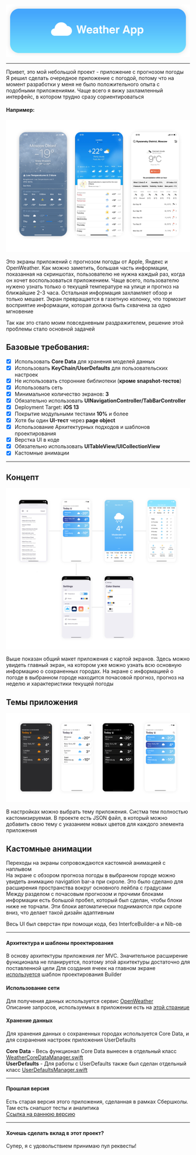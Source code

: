 ![cover](https://github.com/Lemonbrush/Weather/blob/development/Project_description_images/images/cover.png)

---

Привет, это мой небольшой проект - приложение с прогнозом погоды  
Я решил сделать очередное приложение с погодой, потому что на момент разработки у меня не было положительного опыта с подобными приложениями. Чаще всего я вижу захламленный интерфейс, в котором трудно сразу сориентироваться 

#### Например:

![otherWeatherApps](https://github.com/Lemonbrush/Weather/blob/development/Project_description_images/images/apps_examples.png)

Это экраны приложений с прогнозом погоды от Apple, Яндекс и OpenWeather. Как можно заметить, большая часть информации, показанная на скриншотах, пользователю не нужна каждый раз, когда он хочет воспользоваться приложением. Чаще всего, пользователю нужено узнать только о текущей температуре на улице и прогноз на ближайшие 2-3 часа. Остальная информация захламляет обзор и только мешает. Экран превращается в газетную колонку, что тормозит восприятие информации, которая должна быть схвачена за одно мгновение  

Так как это стало моим повседневным раздражителем, решение этой проблемы стало основной задачей

## Базовые требования:

- [X] Использовать **Core Data** для хранения моделей данных
- [X] Использовать **KeyChain/UserDefaults** для пользовательских настроек
- [X] Не использовать сторонние библиотеки (**кроме snapshot-тестов**)
- [X] Использовать сеть
- [X] Минимальное количество экранов: **3**
- [X] Обязательно использовать **UINavigationController/TabBarController**
- [X] Deployment Target: **iOS 13**
- [X] Покрытие модульными тестами **10%** и более
- [X] Хотя бы один **UI-тест** через **page object**
- [X] Использование Архитектурных подходов и шаблонов проектирования
- [X] Верстка UI в коде
- [X] Обязательно использовать **UITableView/UICollectionView**
- [X] Кастомные анимации

---

## Концепт

![concept](https://github.com/Lemonbrush/Weather/blob/development/Project_description_images/images/screen_map.png)

Выше показан общий макет приложения с картой экранов. Здесь можно увидеть главный экран, на котором уже можно узнать всю основную информацию о сохраненных городах. На экране с информацией о погоде в выбранном городе находится почасовой прогноз, прогноз на неделю и характеристики текущей погоды     

## Темы приложения

![themes](https://github.com/Lemonbrush/Weather/blob/development/Project_description_images/images/color_themes.png)

В настройках можно выбрать тему приложения. Систма тем полностью кастомизируемая. В проекте есть JSON файл, в который можно добавить свою тему с указанием новых цветов для каждого элемента приложения

## Кастомные анимации

Переходы на экраны сопровождаются кастомной анимацией с наплывом  
На экране с обзором прогноза погоды в выбранном городе можно увидеть анимацию navigation bar-а при скроле. Это было сделано для расширения пространства вокруг основного лейбла с градусами  
Между разделом с почасовым прогнозом и прочими блоками информации есть большой пробел, который был сделан, чтобы блоки ниже не торчали. Эти блоки автоматически поднимаются при скроле вниз, что делает такой дизайн адаптивным  

Весь UI был сверстан при помощи кода, без InterfceBuilder-а и Nib-ов   

---

#### Архитектура и шаблоны проектирования

В основу архитектуры приложения лег MVC. Значительное расширение функционала не планируется, поэтому этой архитектуры достаточно для поставленной цели 
Для создания ячеек на главном экране [используется](https://github.com/Lemonbrush/Weather/blob/SberSchoolProject/Weather/Main%20menu/View/MainMenuCellBuilder.swift) шаблон проектирования Builder 

#### Использование сети

Для получения данных используется сервис [OpenWeather](https://openweathermap.org)  
Описание запросов, используемых в приложении есть на [этой странице](https://openweathermap.org/api/one-call-api)

#### Хранение данных

Для хранения данных о сохраненных городах используется Core Data, и для сохранения настроек приложения UserDefaults    

**Core Data** - Весь функционал Core Data вынесен в отдельный класс [WeatherCoreDataManager.swift](https://github.com/Lemonbrush/Weather/blob/SberSchoolProject/Weather/Supportive%20files/WeatherCoreDataManager.swift)  
**UserDefaults** - Для работы с UserDefaults также был сделан отдельный класс [UserDefaultsManager.swift](https://github.com/Lemonbrush/Weather/blob/SberSchoolProject/Weather/Supportive%20files/UserDefaultsManager.swift)  

---

#### Прошлая версия

Есть старая версия этого приложения, сделанная в рамках Сбершколы. Там есть снапшот тесты и аналитика  
[Ссылка на раннюю версию](https://github.com/Lemonbrush/Weather/tree/SberSchoolProject)

---

#### Хочешь сделать вклад в этот проект?

Супер, я с удовольствием принимаю пул реквесты!

